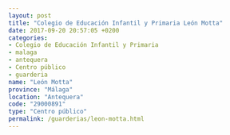 ```yaml
---
layout: post
title: "Colegio de Educación Infantil y Primaria León Motta"
date: 2017-09-20 20:57:05 +0200
categories:
- Colegio de Educación Infantil y Primaria
- malaga
- antequera
- Centro público
- guarderia
name: "León Motta"
province: "Málaga"
location: "Antequera"
code: "29000891"
type: "Centro público"
permalink: /guarderias/leon-motta.html
---
```

